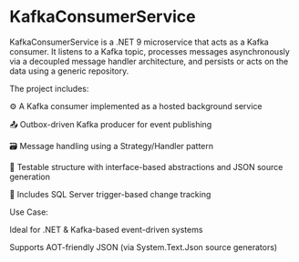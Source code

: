 ﻿# KafkaConsumerService
KafkaConsumerService is a .NET 9 microservice that acts as a Kafka consumer. It listens to a Kafka topic, processes messages asynchronously via a decoupled message handler architecture, and persists or acts on the data using a generic repository.

The project includes:

⚙️ A Kafka consumer implemented as a hosted background service

📤 Outbox-driven Kafka producer for event publishing

🗃️ Message handling using a Strategy/Handler pattern

🧪 Testable structure with interface-based abstractions and JSON source generation

🧱 Includes SQL Server trigger-based change tracking

Use Case:

Ideal for .NET & Kafka-based event-driven systems

Supports AOT-friendly JSON (via System.Text.Json source generators)

